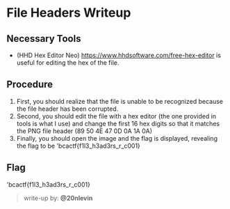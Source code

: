 # File Headers Writeup

## Necessary Tools
* (HHD Hex Editor Neo) https://www.hhdsoftware.com/free-hex-editor is useful for editing the hex of the file.

## Procedure
1. First, you should realize that the file is unable to be recognized because the file header has been corrupted.
2. Second, you should edit the file with a hex editor (the one provided in tools is what I use) and change the first 16 hex digits so that it matches the PNG file header (89 50 4E 47 0D 0A 1A 0A)
3. Finally, you should open the image and the flag is displayed, revealing the flag to be 'bcactf{f1l3_h3ad3rs_r_c001}

## Flag
'bcactf{f1l3_h3ad3rs_r_c001}

> write-up by: **@20nlevin**
